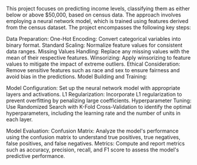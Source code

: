 This project focuses on predicting income levels, classifying them as either below or above $50,000, based on census data. The approach involves employing a neural network model, which is trained using features derived from the census dataset. The project encompasses the following key steps:

Data Preparation:
One-Hot Encoding: Convert categorical variables into binary format.
Standard Scaling: Normalize feature values for consistent data ranges.
Missing Values Handling: Replace any missing values with the mean of their respective features.
Winsorizing: Apply winsorizing to feature values to mitigate the impact of extreme outliers.
Ethical Consideration: Remove sensitive features such as race and sex to ensure fairness and avoid bias in the predictions.
Model Building and Training:

Model Configuration: 
Set up the neural network model with appropriate layers and activations.
L1 Regularization: Incorporate L1 regularization to prevent overfitting by penalizing large coefficients.
Hyperparameter Tuning: Use Randomized Search with K-Fold Cross-Validation to identify the optimal hyperparameters, including the learning rate and the number of units in each layer.

Model Evaluation:
Confusion Matrix: Analyze the model's performance using the confusion matrix to understand true positives, true negatives, false positives, and false negatives.
Metrics: Compute and report metrics such as accuracy, precision, recall, and F1 score to assess the model's predictive performance.
